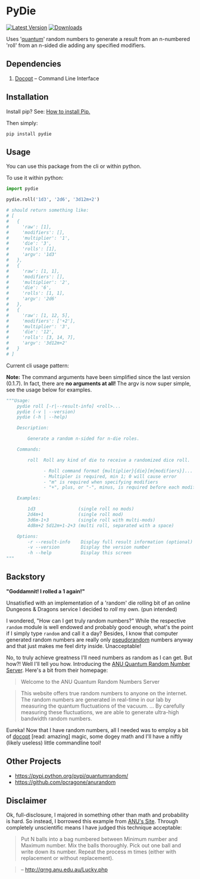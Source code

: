 # PyDie

[![Latest Version](https://pypip.in/v/pydie/badge.png)](https://pypi.python.org/pypi/pydie/)
[![Downloads](https://pypip.in/d/pydie/badge.png)](https://pypi.python.org/pypi/pydie/)

Uses '[quantum](https://qrng.anu.edu.au/)' random numbers to generate a result from an n-numbered 'roll' from an n-sided die adding any specified modifiers.

## Dependencies
1. [Docopt](http://docopt.org/) – Command Line Interface

## Installation

Install pip? See: [How to install Pip.](http://guide.python-distribute.org/installation.html#pip-installs-python-pip)

Then simply:

`pip install pydie`

## Usage

You can use this package from the cli or within python.

To use it within python:

```python
import pydie

pydie.roll('1d3', '2d6', '3d12m+2')

# should return something like:
# [
#   {
#     'raw': [1],
#     'modifiers': [],
#     'multiplier': '1',
#     'die': '3',
#     'rolls': [1],
#     'argv': '1d3'
#   },
#   {
#     'raw': [1, 1],
#     'modifiers': [],
#     'multiplier': '2',
#     'die': '6',
#     'rolls': [1, 1],
#     'argv': '2d6'
#   },
#   {
#     'raw': [1, 12, 5],
#     'modifiers': ['+2'],
#     'multiplier': '3',
#     'die': '12',
#     'rolls': [3, 14, 7],
#     'argv': '3d12m+2'
#   }
# ]
```

Current cli usage pattern:

**Note:**
The command arguments have been simplified since the last version (0.1.7). In fact, there are **no arguments at all!** The argv is now super simple, see the usage below for examples.

```python
"""Usage:
    pydie roll [-r|--result-info] <roll>...
    pydie (-v | --version)
    pydie (-h | --help)

    Description:

        Generate a random n-sided for n-die roles.

    Commands:

        roll  Roll any kind of die to receive a randomized dice roll.

              - Roll command format {multiplier}{die}[m{modifiers}]...
              - Multipler is required, min 1; 0 will cause error
              - "m" is required when specifying modifiers
              - "+", plus, or "-", minus, is required before each modifier

    Examples:

        1d3                (single roll no mods)
        2d4m+1             (single roll mod)
        3d6m-1+3           (single roll with multi-mods)
        4d8m+2 5d12m+1-2+3 (multi roll, separated with a space)

    Options:
        -r --result-info    Display full result information (optional)
        -v --version        Display the version number
        -h --help           Display this screen
"""
```

## Backstory

**"Goddamnit! I rolled a 1 again!"**

Unsatisfied with an implementation of a 'random' die rolling bit of an online Dungeons & Dragons service I decided to *roll* my own. (pun intended)

I wondered, "How can I get truly random numbers?" While the respective `random` module is well endowed and probably good enough, what's the point if I simply type `random` and call it a day? Besides, I know that computer generated random numbers are really only [pseudorandom](http://en.wikipedia.org/wiki/Pseudorandom_number_generator) numbers anyway and that just makes me feel dirty inside. Unacceptable!

No, to truly achieve greatness I'll need numbers as random as I can get. But how?! Well I'll tell you how. Introducing the [ANU Quantum Random Number Server](http://qrng.anu.edu.au/index.php). Here's a bit from their homepage:

> Welcome to the ANU Quantum Random Numbers Server

>This website offers true random numbers to anyone on the internet. The random numbers are generated in real-time in our lab by measuring the quantum fluctuations of the vacuum. &hellip; By carefully measuring these fluctuations, we are able to generate ultra-high bandwidth random numbers.

Eureka! Now that I have random numbers, all I needed was to employ a bit of [docopt](http://docopt.org/) [read: amazing] magic, some dogey math and I'll have a niftly (likely useless) little commandline tool!

## Other Projects

- <https://pypi.python.org/pypi/quantumrandom/>
- <https://github.com/pcragone/anurandom>

## Disclaimer

Ok, full-disclosure, I majored in something other than math and probability is hard. So instead, I borrowed this example from [ANU's Site](http://qrng.anu.edu.au/index.php). Through completely unscientific means I have judged this technique acceptable:

> Put N balls into a bag numbered between Minimum number and Maximum number. Mix the balls thoroughly. Pick out one ball and write down its number. Repeat the process m times (either with replacement or without replacement).

> – <http://qrng.anu.edu.au/Lucky.php>
